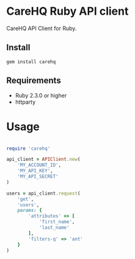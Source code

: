 # CareHQ Ruby API client

CareHQ API Client for Ruby.


## Install

```
gem install carehq
```


## Requirements

- Ruby 2.3.0 or higher
- httparty


# Usage

```Ruby

require 'carehq'

api_client = APIClient.new(
    'MY_ACCOUNT_ID',
    'MY_API_KEY',
    'MY_API_SECRET'
)

users = api_client.request(
    'get',
    'users',
    params: {
        'attributes' => [
            'first_name',
            'last_name'
        ],
        'filters-q' => 'ant'
    }
)

```
